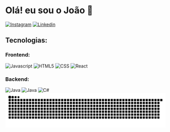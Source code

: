 # Olá! eu sou o João 👋

[![Instagram](https://img.shields.io/badge/Instagram-E4405F?style=for-the-badge&logo=instagram&logoColor=white)](https://www.instagram.com/joaootavioo_10/)
[![Linkedin](https://img.shields.io/badge/LinkedIn-0077B5?style=for-the-badge&logo=linkedin&logoColor=white
)](https://www.linkedin.com/in/joaootaviofm10/)

## Tecnologias:

### Frontend:
<div>
    <img alt="Javascript" src="https://img.shields.io/badge/JavaScript-F7DF1E?style=for-the-badge&logo=javascript&logoColor=black" />
       <img alt="HTML5" src="https://img.shields.io/badge/HTML5-E34F26?style=for-the-badge&logo=html5&logoColor=white"/>
    <img alt="CSS" src="https://img.shields.io/badge/CSS-239120?&style=for-the-badge&logo=css3&logoColor=white"/>
    <img alt="React" src="https://img.shields.io/badge/React-20232A?style=for-the-badge&logo=react&logoColor=61DAFB"/>
</div>

### Backend: 
<div>
    <img alt="Java" src="https://img.shields.io/badge/Java-ED8B00?style=for-the-badge&logo=openjdk&logoColor=white"/>
    <img alt="Java" src="https://img.shields.io/badge/Spring-6DB33F?style=for-the-badge&logo=spring&logoColor=white"/>
    <img alt="C#" src="https://img.shields.io/badge/C%23-239120?style=for-the-badge&logo=c-sharp&logoColor=white"/>
<div/>
<picture align="center">
  <source media="(prefers-color-scheme: dark)" srcset="https://raw.githubusercontent.com/joaootaviofm/joaootaviofm/output/github-contribution-grid-snake-dark.svg">
  <source media="(prefers-color-scheme: light)" srcset="https://raw.githubusercontent.com/joaootaviofm/joaootaviofm/output/github-contribution-grid-snake-dark.svg">
  <img align="center" alt="github contribution grid snake animation" src="https://raw.githubusercontent.com/joaootaviofm/joaootaviofm/output/github-contribution-grid-snake.svg">
</picture>

